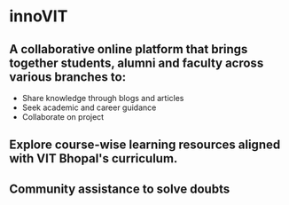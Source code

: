 # innoVIT
## A collaborative online platform that brings together students, alumni and faculty across various branches to:
- Share knowledge through blogs and articles
- Seek academic and career guidance
- Collaborate on project
## Explore course-wise learning resources aligned with VIT Bhopal's curriculum.
## Community assistance to solve doubts
